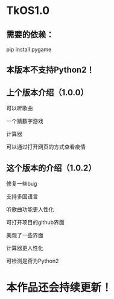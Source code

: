 # TkOS1.0


## 需要的依赖：

pip install pygame


## 本版本不支持Python2！

## 上个版本介绍（1.0.0）

可以听歌曲

一个猜数字游戏

计算器

可以通过打开网页的方式查看疫情
## 这个版本的介绍（1.0.2）

修复一些bug

支持多国语言

听歌曲功能更人性化

可打开项目的github界面

美观了一些界面

计算器更人性化

可检测是否为Python2
# 本作品还会持续更新！
